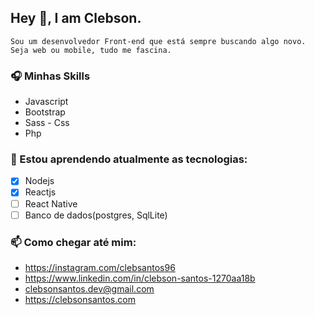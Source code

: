 ## Hey  👋, I am Clebson. 

```
Sou um desenvolvedor Front-end que está sempre buscando algo novo. Seja web ou mobile, tudo me fascina. 

```
### 🎧 Minhas Skills
- Javascript
- Bootstrap 
- Sass - Css
- Php
<!-- ### 🎬 Estou trabalhando atualmente como Auxliar admministrativo Junior --> 
###  💾 Estou aprendendo atualmente as tecnologias:
-  [x] Nodejs
-  [x] Reactjs
-  [ ] React Native
-  [ ] Banco de dados(postgres, SqlLite)

### 📫 Como chegar até mim:
- https://instagram.com/clebsantos96
- https://www.linkedin.com/in/clebson-santos-1270aa18b
- clebsonsantos.dev@gmail.com
- https://clebsonsantos.com






